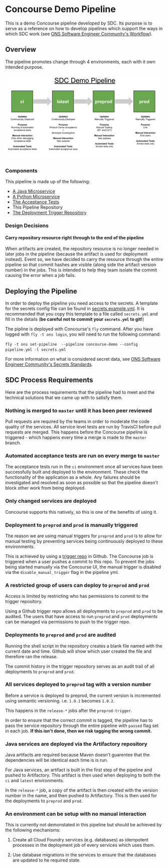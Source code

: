 # Concourse Demo Pipeline

This is a demo Concourse pipeline developed by SDC. Its purpose is to
serve as a reference on how to develop pipelines which support the ways
in which SDC work (see
[ONS Software Engineer Community's Workflow](https://github.com/ONSdigital/software-engineer-community/workflow/README.md)).

## Overview

The pipeline promotes change through 4 environments, each with it own
intended purpose.

![Environment pipeline](sdc-pipeline-environments.svg)

### Components

This pipeline is made up of the following:

- [A Java Microservice](https://github.com/ONSdigital/concourse-demo-java-service)
- [A Python Microservice](https://github.com/ONSdigital/concourse-demo-python-service)
- [The Acceptance Tests](https://github.com/ONSdigital/concourse-demo-acceptance-tests)
- This Pipeline Repository
- [The Deployment Trigger Repository](https://github.com/ONSdigital/concourse-demo-deploy-trigger)

### Design Decisions

#### Carry repository resource right through to the end of the pipeline

When artifacts are created, the repository resource is no longer needed in
later jobs in the pipeline (because the artifact is used for deployment
instead).  Event so, we have decided to carry the resource through the
entire pipeline so that commit hashes are visible (along side the artifact
version number) in the jobs.  This is intended to help they team isolate
the commit causing the error when a job fails.

## Deploying the Pipeline

In order to deploy the pipeline you need access to the secrets. A template
for the secrets config file can be found in
[secrets.example.yml](secrets.example.yml). It is recommended that you copy
this template to a file called `secrets.yml` and fill in the details (**be
careful not to commit your `secrets.yml` to git!**)

The pipline is deployed with Concourse's `fly` command. After you have logged
with `fly -t ons login`, you will need to run the following command:

`fly -t ons set-pipeline  --pipeline concourse-demo --config pipeline.yml -l secrets.yml`

For more information on what is considered secret data, see
[ONS Software Engineer Community's Secrets Standards](https://github.com/ONSdigital/software-engineer-community/standards/secrets.md).

## SDC Process Requirements

Here are the process requirements that the pipeline had to meet and the
technical solutions that we came up with to satisfy them.

### Nothing is merged to `master` until it has been peer reviewed

Pull requests are required by the teams in order to moderate the code
quality of the services. All service level tests are run by TravisCI
before pull requests are merged. This happens before the Concourse
pipeline is triggered - which happens every time a merge is made to the
`master` branch.

### Automated acceptance tests are run on every merge to `master`

The acceptance tests run in the `ci` environment once all services have
been successfully built and deployed to the environment. These check
the functionality of the application as a whole.  Any failures should be
investigated and resolved as soon as possible so that the pipeline
doesn't block other work from being deployed.

### Only changed services are deployed

Concourse supports this natively, so this is one of the benefits of
using it.

### Deployment to `preprod` and `prod` is manually triggered

The reason we are using manual triggers for `preprod` and `prod` is to
allow for manual testing by preventing services being continuously
deployed to these environments.

This is achieved by using a
[trigger repo](https://github.com/ONSdigital/concourse-demo-deploy-trigger)
in Github.  The Concourse job is triggered when a user
pushes a commit to this repo. To prevent the jobs being started
manually via the Concourse UI, the manual trigger is disabled via the
`disable_manual_trigger` flag in the pipeline yml.

### A restricted group of users can deploy to `preprod` and `prod`

Access is limited by restricting who has permissions to commit to the
trigger repository.

Using a Github trigger repo allows all deployments to `preprod` and
`prod` to be audited.  The users that have access to run `preprod` and
`prod` deployments can be managed via permissions to push to the trigger
repo.

### Deployments to `preprod` and `prod` are audited

Running the shell script in the repository creates a blank file named
with the current date and time.  Github will show which user created the
file and therefore ran the release.

The commit history in the trigger repository serves as an audit trail of
all deployments to `preprod` and `prod`.

### All services deployed to `preprod` tag with a version number

Before a service is deployed to preprod, the current version is
incremented using semantic versioning. i.e. `1.0.1` becomes `1.0.2`.

This happens in the `release-*` jobs after the `preprod-trigger`.

In order to ensure that the correct commit is tagged, the pipeline has to
pass the service repository through the entire pipeline with `passed`
flag set in each job. **If this isn't done, then we risk tagging the wrong
commit.**

### Java services are deployed via the Artifactory repository

Java artifacts are required because Maven doesn't guarentee that the
dependencies will be identical each time is is run.

For Java services, an artifact is built in the first step of the
pipeline and pushed to Artifactory. This artifact is then used when
deploying to both the `ci` and `latest` environments.

In the `release-*` job, a copy of the artifact is then created with the
version number in the name, and then pushed to Artifactory. This is then
used for the deployments to `preprod` and `prod`.

### An environment can be setup with no manual interaction

This is currently not demonstated in this pipeline but should be achieved
by the following mechanisms:

1. Create all Cloud Foundry services (e.g. databases) as idempotent
   processes in the deployment job of every services which uses them.

1. Use database migrations in the services to ensure that the databases
   are updated to he required state.